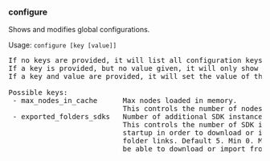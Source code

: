 ### configure
Shows and modifies global configurations.

Usage: `configure [key [value]]`
<pre>
If no keys are provided, it will list all configuration keys and values.
If a key is provided, but no value given, it will only show the value of such key.
If a key and value are provided, it will set the value of that key.

Possible keys:
 - max_nodes_in_cache      Max nodes loaded in memory.
                           This controls the number of nodes that the SDK stores in memory.
 - exported_folders_sdks   Number of additional SDK instances loaded at startup.
                           This controls the number of SDK instances that are created at
                           startup in order to download or import contents from exported
                           folder links. Default 5. Min 0. Max 20. If set to 0, you will not
                           be able to download or import from folder links.
</pre>
